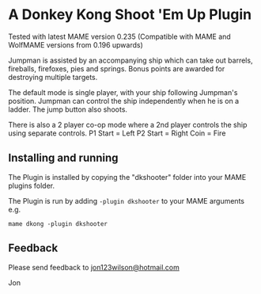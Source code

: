 # **A Donkey Kong Shoot 'Em Up Plugin** #

Tested with latest MAME version 0.235
(Compatible with MAME and WolfMAME versions from 0.196 upwards)

Jumpman is assisted by an accompanying ship which can take out barrels, fireballs, firefoxes, pies and springs.  Bonus points are awarded for destroying multiple targets.

The default mode is single player,  with your ship following Jumpman's position.  Jumpman can control the ship independently when he is on a ladder.  The jump button also shoots.

There is also a 2 player co-op mode where a 2nd player controls the ship using separate controls.
 	P1 Start = Left
    P2 Start = Right
	Coin     = Fire

  
## Installing and running
 
The Plugin is installed by copying the "dkshooter" folder into your MAME plugins folder.

The Plugin is run by adding `-plugin dkshooter` to your MAME arguments e.g.

```mame dkong -plugin dkshooter```  


## Feedback

Please send feedback to jon123wilson@hotmail.com

Jon

